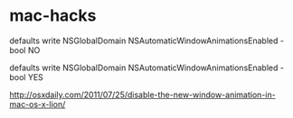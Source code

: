 # mac-hacks

defaults write NSGlobalDomain NSAutomaticWindowAnimationsEnabled -bool NO

defaults write NSGlobalDomain NSAutomaticWindowAnimationsEnabled -bool YES 

http://osxdaily.com/2011/07/25/disable-the-new-window-animation-in-mac-os-x-lion/
